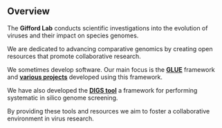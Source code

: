 ## Overview

The **Gifford Lab** conducts scientific investigations into the evolution of viruses and their impact on species genomes.

We are dedicated to advancing comparative genomics by creating open resources that promote collaborative research. 

We sometimes develop software. Our main focus is the **[GLUE](https://github.com/giffordlabcvr/gluetools/wiki/)** framework and **[various projects](https://github.com/giffordlabcvr/gluetools/wiki/Gifford-Lab-GLUE-Projects)** developed using this framework.

We have also developed the **[DIGS tool](https://github.com/giffordlabcvr/DIGS-tool)** a framework for performing systematic in silico genome screening.

By providing these tools and resources we aim to foster a collaborative environment in virus research.
